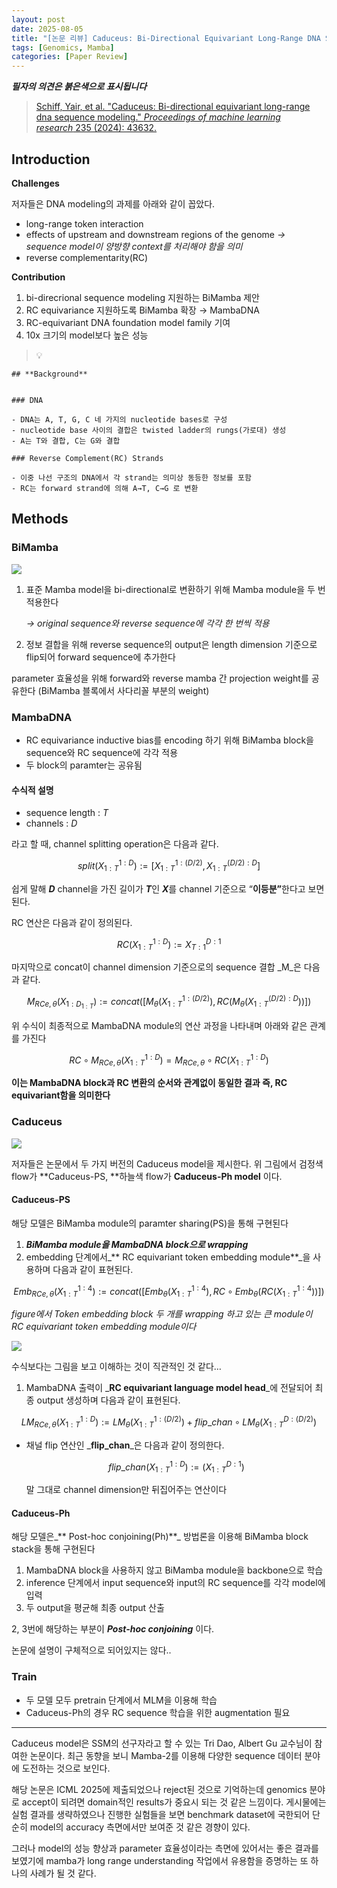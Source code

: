 ```yaml
---
layout: post
date: 2025-08-05
title: "[논문 리뷰] Caduceus: Bi-Directional Equivariant Long-Range DNA Sequence Modeling"
tags: [Genomics, Mamba]
categories: [Paper Review]
---
```


<span class="notion-red">_**필자의 의견은 붉은색으로 표시됩니다**_</span>


> [Schiff, Yair, et al. "Caduceus: Bi-directional equivariant long-range dna sequence modeling." ](https://pmc.ncbi.nlm.nih.gov/articles/PMC12189541/)[_Proceedings of machine learning research_](https://pmc.ncbi.nlm.nih.gov/articles/PMC12189541/)[ 235 (2024): 43632.](https://pmc.ncbi.nlm.nih.gov/articles/PMC12189541/)



## Introduction


**Challenges**


저자들은 DNA modeling의 과제를 아래와 같이 꼽았다.

- long-range token interaction
- effects of upstream and downstream regions of the genome 
_→ sequence model이 양방향 context를 처리해야 함을 의미_
- reverse complementarity(RC)

**Contribution**

1. bi-direcrional sequence modeling 지원하는 BiMamba 제안
1. RC equivariance 지원하도록 BiMamba 확장 → MambaDNA
1. RC-equivariant DNA foundation model family 기여
1. 10x 크기의 model보다 높은 성능

> 💡 


	## **Background**


	### DNA

	- DNA는 A, T, G, C 네 가지의 nucleotide bases로 구성
	- nucleotide base 사이의 결합은 twisted ladder의 rungs(가로대) 생성
	- A는 T와 결합, C는 G와 결합

	### Reverse Complement(RC) Strands

	- 이중 나선 구조의 DNA에서 각 strand는 의미상 동등한 정보를 포함
	- RC는 forward strand에 의해 A→T, C→G 로 변환


## Methods



### BiMamba


![](https://prod-files-secure.s3.us-west-2.amazonaws.com/542b861c-36a8-4051-84e5-8804b6728dba/2c247d59-7815-4980-99f0-8f0d21f445a7/image.png?X-Amz-Algorithm=AWS4-HMAC-SHA256&X-Amz-Content-Sha256=UNSIGNED-PAYLOAD&X-Amz-Credential=ASIAZI2LB466ZS72NDN6%2F20250827%2Fus-west-2%2Fs3%2Faws4_request&X-Amz-Date=20250827T032750Z&X-Amz-Expires=3600&X-Amz-Security-Token=IQoJb3JpZ2luX2VjECsaCXVzLXdlc3QtMiJHMEUCIQCSGvKFmoNX8EULga1w4dlIMaAn9FS3PGlzEPTiQUd65wIgD7eNOD9ndnUvMuUQPeNK9vL6%2FdRBY670dRQfUYuZbrUqiAQIhP%2F%2F%2F%2F%2F%2F%2F%2F%2F%2FARAAGgw2Mzc0MjMxODM4MDUiDAv15v55PhNsb1MsOircAxjsje5PLbtA6Uje40v8cWCHeQnzbWO4yU6gBW0JfoFJ1WF4INPivQ5iqVvInCghIqZ2u%2FihkPFoty%2BMgSoZ8RdYIxUrJNimaoAY%2Bl1P0oHCo3o8jgWG0hcK0LOiacjSFkMgEFK%2BdrISKBwEGezYIiQCCMo%2BamKaocnJiY1HjcaCeG9IiMmmWHvryA7k2k5gccUATNuV1G0PbOegqH8Tk99bttYBbF%2B3pzwY%2Fv47N7lQxrPh7MYM39mgGsc4V5JmFztaQntoxJW4TnPzQqkDpwMHF3ZwqNff%2FVqxECCTiK8SemBPecfNJiQEWgrlD66saOm91is8rkFbO1iWK88oSCndVMx6nhzykuzJx8ZyL2zHlldGroKD4xLNG7gSoRffuDuDG7kqJbLhbQW%2Boh9UCR5Ypk%2BPic3Y67SgB9ikcuwwwxL2PsCThLsVD9e3kuU8vp7YtJ3cWZPVL0ORuXVuI16HSJhAf050HbjBfrcuvZiZQ3EDnfTad51rzS0fMwgrOe4234efmOMkUoMeHUgn5OkTtpkwfklYmmkL9Mc1JeAo2kryWR0RDBrDH8SGd5Liq1K2nTYQqbTNTD71O2iYeUqhseiWIRQX3t2d0ksT%2Bm%2BUWTfN1BUx%2B8PagNGsMMDwucUGOqUB8uTpv2B9Qnp2MYuYDvuPSDaduYjXBgZAwaA%2Fx89LHcE%2BOcFrIDg3gscZB%2FBUUbZ0j3El8xA6G79z%2FGMV02KMqg%2B%2FDCLyEG8OsqLRsaSPV1nyN0HJ25ibTUDByXlHjYvodC0xxEZJHxvpbjdzWD%2BFuFDW1ih5DzH9JTWDKWQINspyzhRqjCxVCdv0mZZWIEJ0l6x73wAahcsYmFBBYgAH%2BD2HZSNX&X-Amz-Signature=11771c6f7167d8ee643b5b170be29f58366eb0e574cfa6dca6aa749bc2af7f0a&X-Amz-SignedHeaders=host&x-amz-checksum-mode=ENABLED&x-id=GetObject)

1. 표준 Mamba model을 bi-directional로 변환하기 위해 Mamba module을 두 번 적용한다

	_→ original sequence와 reverse sequence에 각각 한 번씩 적용_

1. 정보 결합을 위해 reverse sequence의 output은 length dimension 기준으로 flip되어 forward sequence에 추가한다

parameter 효율성을 위해 forward와 reverse mamba 간 projection weight를 공유한다 (BiMamba 블록에서 사다리꼴 부분의 weight)



### MambaDNA

- RC equivariance inductive bias를 encoding 하기 위해 BiMamba block을 sequence와 RC sequence에 각각 적용
- 두 block의 paramter는 공유됨


#### 수식적 설명

- sequence length : _T_
- channels : _D_

라고 할 때,  channel splitting operation은 다음과 같다.


$$
split(X^{1:D}_{1:T}):=[X^{1:(D/2)}_{1:T},X^{(D/2):D}_{1:T}]
$$


<span class="notion-red">쉽게 말해 </span><span class="notion-red">_**D**_</span><span class="notion-red"> channel을 가진 길이가 </span><span class="notion-red">_**T**_</span><span class="notion-red">인 </span><span class="notion-red">_**X**_</span><span class="notion-red">를 channel 기준으로 “</span><span class="notion-red">**이등분”**</span><span class="notion-red">한다고 보면 된다.</span>


RC 연산은 다음과 같이 정의된다.


$$
RC(X^{1:D}_{1:T}):=X^{D:1}_{T:1}
$$


마지막으로 concat이 channel dimension 기준으로의 sequence 결합 _M_은 다음과 같다.


$$
M_{RCe,\theta}(X_{1:D_{1:T}}):=concat([M_{\theta}(X^{1:(D/2)}_{1:T}),RC(M_{\theta}(X^{(D/2):D}_{1:T}))])
$$


위 수식이 최종적으로 MambaDNA module의 연산 과정을 나타내며 아래와 같은 관계를 가진다


$$
RC\circ M_{RCe,\theta}(X^{1:D}_{1:T}) = M_{RCe,\theta} \circ RC(X^{1:D}_{1:T})
$$


**이는 MambaDNA block과 RC 변환의 순서와 관계없이 동일한 결과 즉, RC equivariant함을 의미한다**



### Caduceus


![](https://prod-files-secure.s3.us-west-2.amazonaws.com/542b861c-36a8-4051-84e5-8804b6728dba/f94a60d7-8145-473b-aef9-7c68d3ec604a/image.png?X-Amz-Algorithm=AWS4-HMAC-SHA256&X-Amz-Content-Sha256=UNSIGNED-PAYLOAD&X-Amz-Credential=ASIAZI2LB466ZS72NDN6%2F20250827%2Fus-west-2%2Fs3%2Faws4_request&X-Amz-Date=20250827T032750Z&X-Amz-Expires=3600&X-Amz-Security-Token=IQoJb3JpZ2luX2VjECsaCXVzLXdlc3QtMiJHMEUCIQCSGvKFmoNX8EULga1w4dlIMaAn9FS3PGlzEPTiQUd65wIgD7eNOD9ndnUvMuUQPeNK9vL6%2FdRBY670dRQfUYuZbrUqiAQIhP%2F%2F%2F%2F%2F%2F%2F%2F%2F%2FARAAGgw2Mzc0MjMxODM4MDUiDAv15v55PhNsb1MsOircAxjsje5PLbtA6Uje40v8cWCHeQnzbWO4yU6gBW0JfoFJ1WF4INPivQ5iqVvInCghIqZ2u%2FihkPFoty%2BMgSoZ8RdYIxUrJNimaoAY%2Bl1P0oHCo3o8jgWG0hcK0LOiacjSFkMgEFK%2BdrISKBwEGezYIiQCCMo%2BamKaocnJiY1HjcaCeG9IiMmmWHvryA7k2k5gccUATNuV1G0PbOegqH8Tk99bttYBbF%2B3pzwY%2Fv47N7lQxrPh7MYM39mgGsc4V5JmFztaQntoxJW4TnPzQqkDpwMHF3ZwqNff%2FVqxECCTiK8SemBPecfNJiQEWgrlD66saOm91is8rkFbO1iWK88oSCndVMx6nhzykuzJx8ZyL2zHlldGroKD4xLNG7gSoRffuDuDG7kqJbLhbQW%2Boh9UCR5Ypk%2BPic3Y67SgB9ikcuwwwxL2PsCThLsVD9e3kuU8vp7YtJ3cWZPVL0ORuXVuI16HSJhAf050HbjBfrcuvZiZQ3EDnfTad51rzS0fMwgrOe4234efmOMkUoMeHUgn5OkTtpkwfklYmmkL9Mc1JeAo2kryWR0RDBrDH8SGd5Liq1K2nTYQqbTNTD71O2iYeUqhseiWIRQX3t2d0ksT%2Bm%2BUWTfN1BUx%2B8PagNGsMMDwucUGOqUB8uTpv2B9Qnp2MYuYDvuPSDaduYjXBgZAwaA%2Fx89LHcE%2BOcFrIDg3gscZB%2FBUUbZ0j3El8xA6G79z%2FGMV02KMqg%2B%2FDCLyEG8OsqLRsaSPV1nyN0HJ25ibTUDByXlHjYvodC0xxEZJHxvpbjdzWD%2BFuFDW1ih5DzH9JTWDKWQINspyzhRqjCxVCdv0mZZWIEJ0l6x73wAahcsYmFBBYgAH%2BD2HZSNX&X-Amz-Signature=734124aa2a77352a17b4abb41d24e1ead5a9519049c275627e43e384adb9fe36&X-Amz-SignedHeaders=host&x-amz-checksum-mode=ENABLED&x-id=GetObject)


저자들은 논문에서 두 가지 버전의 Caduceus model을 제시한다. 위 그림에서 검정색 flow가 **Caduceus-PS, **하늘색 flow가 **Caduceus-Ph model** 이다.



#### Caduceus-PS


해당 모델은 BiMamba module의 paramter sharing(PS)을 통해 구현된다

1. _**BiMamba module을 MambaDNA block으로 wrapping**_
1. embedding 단계에서_** RC equivariant token embedding module**_을 사용하며 다음과 같이 표현된다.

$$
Emb_{RCe,\theta}(X^{1:4}_{1:T}):=concat([Emb_{\theta}(X^{1:4}_{1:T}),RC \circ Emb_{\theta}(RC(X^{1:4}_{1:T}))])
$$


_figure에서 Token embedding block 두 개를 wrapping 하고 있는 큰 module이 RC equivariant token embedding module이다_


![](https://prod-files-secure.s3.us-west-2.amazonaws.com/542b861c-36a8-4051-84e5-8804b6728dba/b175e4da-71eb-4e91-8c23-a06dabe673c9/image.png?X-Amz-Algorithm=AWS4-HMAC-SHA256&X-Amz-Content-Sha256=UNSIGNED-PAYLOAD&X-Amz-Credential=ASIAZI2LB466ZS72NDN6%2F20250827%2Fus-west-2%2Fs3%2Faws4_request&X-Amz-Date=20250827T032750Z&X-Amz-Expires=3600&X-Amz-Security-Token=IQoJb3JpZ2luX2VjECsaCXVzLXdlc3QtMiJHMEUCIQCSGvKFmoNX8EULga1w4dlIMaAn9FS3PGlzEPTiQUd65wIgD7eNOD9ndnUvMuUQPeNK9vL6%2FdRBY670dRQfUYuZbrUqiAQIhP%2F%2F%2F%2F%2F%2F%2F%2F%2F%2FARAAGgw2Mzc0MjMxODM4MDUiDAv15v55PhNsb1MsOircAxjsje5PLbtA6Uje40v8cWCHeQnzbWO4yU6gBW0JfoFJ1WF4INPivQ5iqVvInCghIqZ2u%2FihkPFoty%2BMgSoZ8RdYIxUrJNimaoAY%2Bl1P0oHCo3o8jgWG0hcK0LOiacjSFkMgEFK%2BdrISKBwEGezYIiQCCMo%2BamKaocnJiY1HjcaCeG9IiMmmWHvryA7k2k5gccUATNuV1G0PbOegqH8Tk99bttYBbF%2B3pzwY%2Fv47N7lQxrPh7MYM39mgGsc4V5JmFztaQntoxJW4TnPzQqkDpwMHF3ZwqNff%2FVqxECCTiK8SemBPecfNJiQEWgrlD66saOm91is8rkFbO1iWK88oSCndVMx6nhzykuzJx8ZyL2zHlldGroKD4xLNG7gSoRffuDuDG7kqJbLhbQW%2Boh9UCR5Ypk%2BPic3Y67SgB9ikcuwwwxL2PsCThLsVD9e3kuU8vp7YtJ3cWZPVL0ORuXVuI16HSJhAf050HbjBfrcuvZiZQ3EDnfTad51rzS0fMwgrOe4234efmOMkUoMeHUgn5OkTtpkwfklYmmkL9Mc1JeAo2kryWR0RDBrDH8SGd5Liq1K2nTYQqbTNTD71O2iYeUqhseiWIRQX3t2d0ksT%2Bm%2BUWTfN1BUx%2B8PagNGsMMDwucUGOqUB8uTpv2B9Qnp2MYuYDvuPSDaduYjXBgZAwaA%2Fx89LHcE%2BOcFrIDg3gscZB%2FBUUbZ0j3El8xA6G79z%2FGMV02KMqg%2B%2FDCLyEG8OsqLRsaSPV1nyN0HJ25ibTUDByXlHjYvodC0xxEZJHxvpbjdzWD%2BFuFDW1ih5DzH9JTWDKWQINspyzhRqjCxVCdv0mZZWIEJ0l6x73wAahcsYmFBBYgAH%2BD2HZSNX&X-Amz-Signature=3a2753eaeb5068f7b872976bbb66668cad94e741abc501535606f49e5fb6fa8b&X-Amz-SignedHeaders=host&x-amz-checksum-mode=ENABLED&x-id=GetObject)


<span class="notion-red">수식보다는 그림을 보고 이해하는 것이 직관적인 것 같다…</span>

1. MambaDNA 출력이 _**RC equivariant language model head**_에 전달되어 최종 output 생성하며 다음과 같이 표현된다.

$$
LM_{RCe,\theta}(X^{1:D}_{1:T}):= LM_{\theta}(X^{1:(D/2)}_{1:T})+flip\_chan\circ LM_{\theta}(X^{D:(D/2)}_{1:T})
$$

- 채널 flip 연산인 _**flip\_chan**_은 다음과 같이 정의한다.

	$$
	flip\_chan(X^{1:D}_{1:T}):=(X^{D:1}_{1:T})
	$$


	말 그대로 channel dimension만 뒤집어주는 연산이다



#### Caduceus-Ph


해당 모델은_** Post-hoc conjoining(Ph)**_ 방법론을 이용해 BiMamba block stack을 통해 구현된다

1. MambaDNA block을 사용하지 않고 BiMamba module을 backbone으로 학습
1. inference 단계에서 input sequence와 input의 RC sequence를 각각 model에 입력
1. 두 output을 평균해 최종 output 산출

2, 3번에 해당하는 부분이 _**Post-hoc conjoining**_ 이다.


<span class="notion-red">논문에 설명이 구체적으로 되어있지는 않다..</span>



### Train

- 두 모델 모두 pretrain 단계에서 MLM을 이용해 학습
- Caduceus-Ph의 경우 RC sequence 학습을 위한 augmentation 필요

---


<span class="notion-red">Caduceus model은 SSM의 선구자라고 할 수 있는 Tri Dao, Albert Gu 교수님이 참여한 논문이다. 최근 동향을 보니 Mamba-2를 이용해 다양한 sequence 데이터 분야에 도전하는 것으로 보인다.</span>


<span class="notion-red">해당 논문은 ICML 2025에 제출되었으나 reject된 것으로 기억하는데 genomics 분야로 accept이 되려면 domain적인 results가 중요시 되는 것 같은 느낌이다. 게시물에는 실험 결과를 생략하였으나 진행한 실험들을 보면 benchmark dataset에 국한되어 단순히 model의 accuracy 측면에서만 보여준 것 같은 경향이 있다.</span>


<span class="notion-red">그러나 model의 성능 향상과 parameter 효율성이라는 측면에 있어서는 좋은 결과를 보였기에 mamba가 long range understanding 작업에서 유용함을 증명하는 또 하나의 사례가 될 것 같다.</span>

